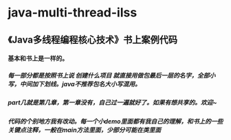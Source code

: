 # java-multi-thread-ilss
## 《Java多线程编程核心技术》书上案例代码<br>
#### 基本和书上是一样的。<br>
##### 每一部分都是按照书上说 创建什么项目 就直接用做包最后一层的名字，全部小写，中间加下划线。java不推荐包名大小写混用。<br>
##### part几就是第几章，第一章没有，自己过一遍就好了。如果有想共享的。欢迎~<br>
##### 代码的个别地方我有改动。每一个小demo里面都有我自己的理解，和书上的一些关键点注释，一般在main方法里面，少部分可能在类里面<br>
